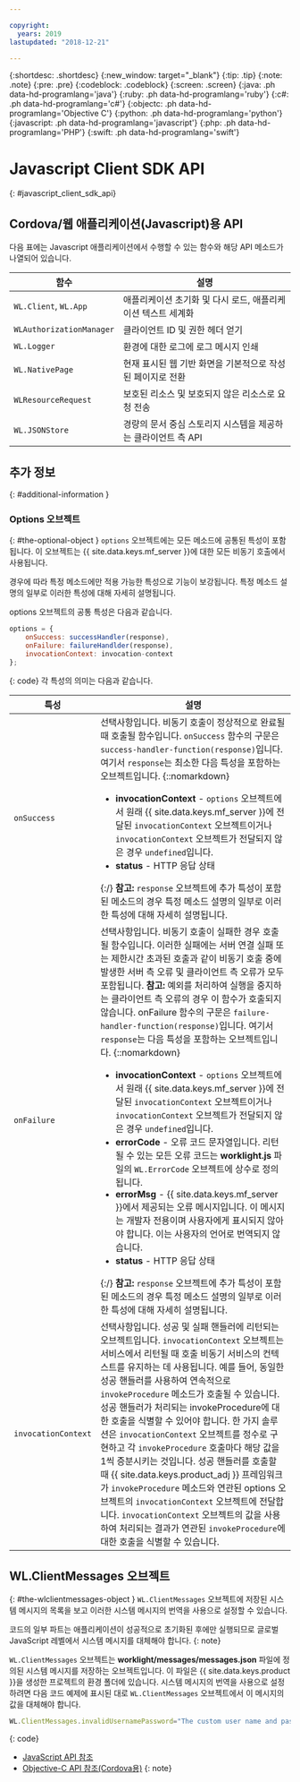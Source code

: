 ```yaml
---

copyright:
  years: 2019
lastupdated: "2018-12-21"

---
```


{:shortdesc: .shortdesc}
{:new_window: target="_blank"}
{:tip: .tip}
{:note: .note}
{:pre: .pre}
{:codeblock: .codeblock}
{:screen: .screen}
{:java: .ph data-hd-programlang='java'}
{:ruby: .ph data-hd-programlang='ruby'}
{:c#: .ph data-hd-programlang='c#'}
{:objectc: .ph data-hd-programlang='Objective C'}
{:python: .ph data-hd-programlang='python'}
{:javascript: .ph data-hd-programlang='javascript'}
{:php: .ph data-hd-programlang='PHP'}
{:swift: .ph data-hd-programlang='swift'}

# Javascript Client SDK API
{: #javascript_client_sdk_api}

## Cordova/웹 애플리케이션(Javascript)용 API

다음 표에는 Javascript 애플리케이션에서 수행할 수 있는 함수와 해당 API 메소드가 나열되어 있습니다.

| 함수 | 설명 |
|----------|-------------|
| `WL.Client`, `WL.App` | 애플리케이션 초기화 및 다시 로드, 애플리케이션 텍스트 세계화 | 
| `WLAuthorizationManager` | 클라이언트 ID 및 권한 헤더 얻기 |
| `WL.Logger` | 환경에 대한 로그에 로그 메시지 인쇄 |
| `WL.NativePage` | 현재 표시된 웹 기반 화면을 기본적으로 작성된 페이지로 전환 |
| `WLResourceRequest` | 보호된 리소스 및 보호되지 않은 리소스로 요청 전송 | 
| `WL.JSONStore` | 경량의 문서 중심 스토리지 시스템을 제공하는 클라이언트 측 API | 

## 추가 정보
{: #additional-information }
### Options 오브젝트
{: #the-optional-object }
`options` 오브젝트에는 모든 메소드에 공통된 특성이 포함됩니다. 이 오브젝트는 {{ site.data.keys.mf_server }}에 대한 모든 비동기 호출에서 사용됩니다.

경우에 따라 특정 메소드에만 적용 가능한 특성으로 기능이 보강됩니다. 특정 메소드 설명의 일부로 이러한 특성에 대해 자세히 설명됩니다.

options 오브젝트의 공통 특성은 다음과 같습니다.

```javascript
options = {
    onSuccess: successHandler(response),
    onFailure: failureHandlder(response),
    invocationContext: invocation-context
};
```
{: code}
각 특성의 의미는 다음과 같습니다.

| 특성 | 설명 |
|----------|-------------|
| `onSuccess` | 선택사항입니다. 비동기 호출이 정상적으로 완료될 때 호출될 함수입니다. `onSuccess` 함수의 구문은 `success-handler-function(response)`입니다. 여기서 `response`는 최소한 다음 특성을 포함하는 오브젝트입니다. {::nomarkdown}<ul><li><b>invocationContext</b> - <code>options</code> 오브젝트에서 원래 {{ site.data.keys.mf_server }}에 전달된 <code>invocationContext</code> 오브젝트이거나 <code>invocationContext</code> 오브젝트가 전달되지 않은 경우 <code>undefined</code>입니다.</li><li><b>status</b> - HTTP 응답 상태</li></ul>{:/} **참고:** `response` 오브젝트에 추가 특성이 포함된 메소드의 경우 특정 메소드 설명의 일부로 이러한 특성에 대해 자세히 설명됩니다. |
| `onFailure` | 선택사항입니다. 비동기 호출이 실패한 경우 호출될 함수입니다. 이러한 실패에는 서버 연결 실패 또는 제한시간 초과된 호출과 같이 비동기 호출 중에 발생한 서버 측 오류 및 클라이언트 측 오류가 모두 포함됩니다. **참고:** 예외를 처리하여 실행을 중지하는 클라이언트 측 오류의 경우 이 함수가 호출되지 않습니다. onFailure 함수의 구문은 `failure-handler-function(response)`입니다. 여기서 `response`는 다음 특성을 포함하는 오브젝트입니다. {::nomarkdown}<ul><li><b>invocationContext</b> - <code>options</code> 오브젝트에서 원래 {{ site.data.keys.mf_server }}에 전달된 <code>invocationContext</code> 오브젝트이거나 <code>invocationContext</code> 오브젝트가 전달되지 않은 경우 <code>undefined</code>입니다.</li><li><b>errorCode</b> - 오류 코드 문자열입니다. 리턴될 수 있는 모든 오류 코드는 <b>worklight.js</b> 파일의 <code>WL.ErrorCode</code> 오브젝트에 상수로 정의됩니다.</li><li><b>errorMsg</b> - {{ site.data.keys.mf_server }}에서 제공되는 오류 메시지입니다. 이 메시지는 개발자 전용이며 사용자에게 표시되지 않아야 합니다. 이는 사용자의 언어로 번역되지 않습니다.</li><li><b>status</b> - HTTP 응답 상태</li></li></ul>{:/} **참고:** `response` 오브젝트에 추가 특성이 포함된 메소드의 경우 특정 메소드 설명의 일부로 이러한 특성에 대해 자세히 설명됩니다. |
| `invocationContext` | 선택사항입니다. 성공 및 실패 핸들러에 리턴되는 오브젝트입니다. `invocationContext` 오브젝트는 서비스에서 리턴될 때 호출 비동기 서비스의 컨텍스트를 유지하는 데 사용됩니다. 예를 들어, 동일한 성공 핸들러를 사용하여 연속적으로 `invokeProcedure` 메소드가 호출될 수 있습니다. 성공 핸들러가 처리되는 invokeProcedure에 대한 호출을 식별할 수 있어야 합니다. 한 가지 솔루션은 `invocationContext` 오브젝트를 정수로 구현하고 각 `invokeProcedure` 호출마다 해당 값을 1씩 증분시키는 것입니다. 성공 핸들러를 호출할 때 {{ site.data.keys.product_adj }} 프레임워크가 `invokeProcedure` 메소드와 연관된 options 오브젝트의 `invocationContext` 오브젝트에 전달합니다. `invocationContext` 오브젝트의 값을 사용하여 처리되는 결과가 연관된 `invokeProcedure`에 대한 호출을 식별할 수 있습니다. | 

## WL.ClientMessages 오브젝트
{: #the-wlclientmessages-object }
`WL.ClientMessages` 오브젝트에 저장된 시스템 메시지의 목록을 보고 이러한 시스템 메시지의 번역을 사용으로 설정할 수 있습니다.

코드의 일부 파트는 애플리케이션이 성공적으로 초기화된 후에만 실행되므로 글로벌 JavaScript 레벨에서 시스템 메시지를 대체해야 합니다.
{: note}

`WL.ClientMessages` 오브젝트는 **worklight/messages/messages.json** 파일에 정의된 시스템 메시지를 저장하는 오브젝트입니다. 이 파일은 {{ site.data.keys.product }}을 생성한 프로젝트의 환경 폴더에 있습니다. 시스템 메시지의 번역을 사용으로 설정하려면 다음 코드 예제에 표시된 대로 `WL.ClientMessages` 오브젝트에서 이 메시지의 값을 대체해야 합니다.

```javascript
WL.ClientMessages.invalidUsernamePassword="The custom user name and password are not valid";
```
{: code}


* [JavaScript API 참조](http://mobilefirstplatform.ibmcloud.com/tutorials/en/foundation/8.0/api/client-side-api/javascript/client/#javascript-api-reference)
* [Objective-C API 참조(Cordova용)](http://mobilefirstplatform.ibmcloud.com/tutorials/en/foundation/8.0/api/client-side-api/javascript/client/#objective-c-api-reference-for-cordova)
{: note}
